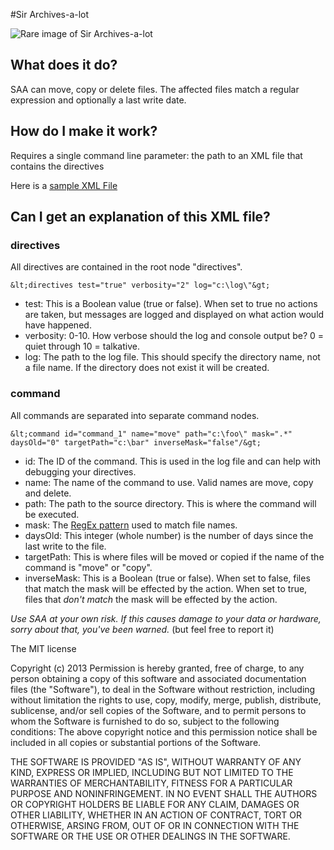 #Sir Archives-a-lot

<img src="http://tony.nerdadelic.com/gif/GYUyCdD.gif" alt="Rare image of Sir Archives-a-lot">

## What does it do?

SAA can move, copy or delete files.  The affected files match a regular expression and optionally a last write date.

## How do I make it work?

Requires a single command line parameter: the path to an XML file that contains the directives 

Here is a [sample XML File](https://github.com/image36/saa/blob/master/sample.xml)

## Can I get an explanation of this XML file?

### directives 

All directives are contained in the root node "directives".

`&lt;directives test="true" verbosity="2" log="c:\log\"&gt;`

* test:  This is a Boolean value (true or false).  When set to true no actions are taken, but messages are logged and displayed on what action would have happened.
* verbosity: 0-10.  How verbose should the log and console output be?  0 = quiet through 10 = talkative.
* log: The path to the log file.  This should specify the directory name, not a file name.  If the directory does not exist it will be created.

### command

All commands are separated into separate command nodes.

`&lt;command id="command_1" name="move" path="c:\foo\" mask=".*" daysOld="0" targetPath="c:\bar" inverseMask="false"/&gt;`

* id:  The ID of the command.  This is used in the log file and can help with debugging your directives.
* name: The name of the command to use.  Valid names are move, copy and delete.
* path:  The path to the source directory.  This is where the command will be executed.
* mask:  The [RegEx pattern](http://msdn.microsoft.com/en-us/library/1400241x(VS.85).aspx) used to match file names.
* daysOld:  This integer (whole number) is the number of days since the last write to the file.
* targetPath: This is where files will be moved or copied if the name of the command is "move" or "copy".
* inverseMask: This is a Boolean (true or false).  When set to false, files that match the mask will be effected by the action.  When set to true, files that *don't match* the mask will be effected by the action.


*Use SAA at your own risk.  If this causes damage to your data or hardware, sorry about that, you've been warned.*  (but feel free to report it)

The MIT license

 Copyright (c) 2013
 Permission is hereby granted,  free of charge, to any person 
 obtaining a copy of this software and associated documentation files 
 (the "Software"), to deal in the Software without restriction, 
 including without limitation the rights to use, copy, modify, merge, 
 publish, distribute, sublicense, and/or sell copies of the Software, 
 and to permit persons to whom the Software is furnished to do so, 
 subject to the following conditions:
 The above copyright notice and this permission notice shall be included 
 in all copies or substantial portions of the Software.

 THE SOFTWARE IS PROVIDED "AS IS", WITHOUT WARRANTY OF ANY KIND, 
 EXPRESS OR IMPLIED, INCLUDING BUT NOT LIMITED TO THE WARRANTIES 
 OF MERCHANTABILITY, FITNESS FOR A PARTICULAR PURPOSE AND 
 NONINFRINGEMENT. IN NO EVENT SHALL THE AUTHORS OR COPYRIGHT 
 HOLDERS BE LIABLE FOR ANY CLAIM, DAMAGES OR OTHER LIABILITY, 
 WHETHER IN AN ACTION OF CONTRACT, TORT OR OTHERWISE, ARSING 
 FROM, OUT OF OR IN CONNECTION WITH THE SOFTWARE OR THE USE 
 OR OTHER DEALINGS IN THE SOFTWARE.
